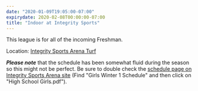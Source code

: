 ```yaml
---
date: "2020-01-09T19:05:00-07:00"
expirydate: 2020-02-08T00:00:00-07:00
title: "Indoor at Integrity Sports"
---
```


This league is for all of the incoming Freshman.

<!--more-->

Location: [Integrity Sports Arena Turf][turf]

***Please note*** that the schedule has been somewhat fluid during the season so
this might not be perfect. Be sure to double check the [schedule page on
Integrity Sports Arena site][integrity-schedules] (Find "Girls Winter 1
Schedule" and then click on "High School Girls.pdf").

[turf]: https://goo.gl/maps/WpukCdeTWav2LHa9A
[integrity-schedules]: https://integritysportsarena.com/res/soccerschedulescores
